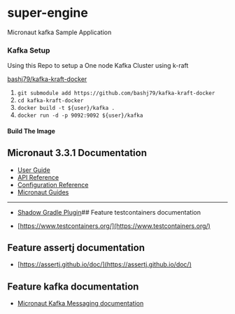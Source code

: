 # super-engine
Micronaut kafka Sample Application

### Kafka Setup

Using this Repo to setup a One node Kafka Cluster using k-raft

[bashj79/kafka-kraft-docker](https://github.com/bashj79/kafka-kraft-docker)

1. `git submodule add https://github.com/bashj79/kafka-kraft-docker`
2. `cd kafka-kraft-docker`
3. `docker build -t ${user}/kafka .`
4. `docker run -d -p 9092:9092 ${user}/kafka`

#### Build The Image



## Micronaut 3.3.1 Documentation

- [User Guide](https://docs.micronaut.io/3.3.1/guide/index.html)
- [API Reference](https://docs.micronaut.io/3.3.1/api/index.html)
- [Configuration Reference](https://docs.micronaut.io/3.3.1/guide/configurationreference.html)
- [Micronaut Guides](https://guides.micronaut.io/index.html)
---

- [Shadow Gradle Plugin](https://plugins.gradle.org/plugin/com.github.johnrengelman.shadow)## Feature testcontainers documentation

- [https://www.testcontainers.org/](https://www.testcontainers.org/)

## Feature assertj documentation

- [https://assertj.github.io/doc/](https://assertj.github.io/doc/)

## Feature kafka documentation

- [Micronaut Kafka Messaging documentation](https://micronaut-projects.github.io/micronaut-kafka/latest/guide/index.html)

